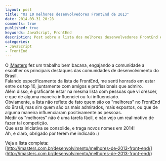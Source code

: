 ```yaml
---
layout: post
title: "Os 10 melhores desenvolvedores FrontEnd de 2013"
date: 2014-03-31 20:28
comments: true
published: true
keywords: JavaScript, FrontEnd
description: Post sobre a lista dos melhores desenvolvedores FrontEnd de 2013 do IMasters
categories:
- JavaScript
- FrontEnd
---
```

O [iMasters](http://imasters.com.br) fez um trabalho bem bacana, engajando a comunidade a escolher os principais destaques das comunidades de desenvolvimento do Brasil.  
Falando especificamente da lista de FrontEnd, me senti honrado em estar entre os top 10, juntamente com amigos e profissionais que admiro.  
Além disso, é graficante estar na mesma lista com pessoas que vi crescer, e que de alguma maneira influenciei ou fui influenciado.  
Obviamente, a lista não reflete de fato quem são os "melhores" no FrontEnd do Brasil, mas sim quem são os mais admirados, mais expostos, ou que de alguma maneira influenciaram positivamente as pessoas.  
Medir os "melhores" não é uma tarefa fácil, e não vejo um real motivo de fazer tal competição.  
Que esta iniciativa se consolide, e traga novos nomes em 2014!  
Ah, e claro, obrigado por terem me indicado :)

Veja a lista completa:  
[http://imasters.com.br/desenvolvimento/melhores-de-2013-front-end/](http://imasters.com.br/desenvolvimento/melhores-de-2013-front-end/)  

